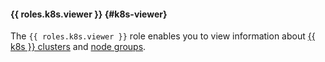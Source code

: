 #### {{ roles.k8s.viewer }} {#k8s-viewer}

The `{{ roles.k8s.viewer }}` role enables you to view information about [{{ k8s }} clusters](../../../managed-kubernetes/concepts/index.md#kubernetes-cluster) and [node groups](../../../managed-kubernetes/concepts/index.md#node-group).